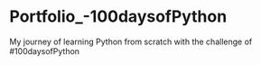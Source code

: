 # Portfolio_-100daysofPython
My journey of learning Python from scratch with the challenge of #100daysofPython
